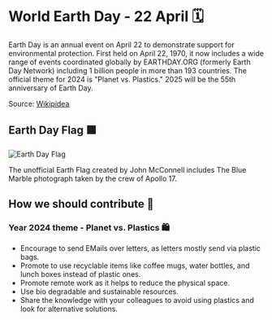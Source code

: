 # World Earth Day - 22 April 🗓️

Earth Day is an annual event on April 22 to demonstrate support for environmental protection. First held on April 22, 1970, it now includes a wide range of events coordinated globally by EARTHDAY.ORG (formerly Earth Day Network) including 1 billion people in more than 193 countries. The official theme for 2024 is "Planet vs. Plastics." 2025 will be the 55th anniversary of Earth Day.

Source: [Wikipidea](https://en.wikipedia.org/wiki/Earth_Day)

## Earth Day Flag 🟩

![Earth Day Flag](./assets/Earth_Day_Flag.png)

The unofficial Earth Flag created by John McConnell includes The Blue Marble photograph taken by the crew of Apollo 17.

## How we should contribute 🤝

### Year 2024 theme - Planet vs. Plastics 🛍️

- Encourage to send EMails over letters, as letters mostly send via plastic bags.
- Promote to use recyclable items like coffee mugs, water bottles, and lunch boxes instead of plastic ones.
- Promote remote work as it helps to reduce the physical space.
- Use bio degradable and sustainable resources.
- Share the knowledge with your colleagues to avoid using plastics and look for alternative solutions.

